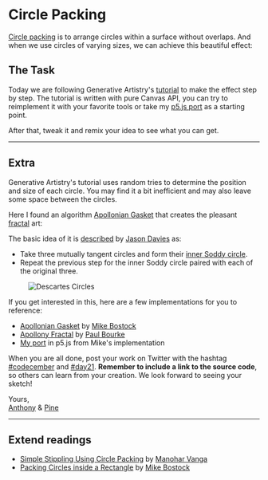 # Circle Packing

[Circle packing](https://en.wikipedia.org/wiki/Circle_packing) is to arrange circles within a surface without overlaps. And when we use circles of varying sizes, we can achieve this beautiful effect:

<sketch-day-21-1 />

## The Task

Today we are following Generative Artistry's [tutorial](https://generativeartistry.com/tutorials/circle-packing/) to make the effect step by step. The tutorial is written with pure Canvas API, you can try to reimplement it with your favorite tools or take my [p5.js port](https://editor.p5js.org/antfu/sketches/saH6ClcSv) as a starting point.

After that, tweak it and remix your idea to see what you can get.

---

## Extra

Generative Artistry's tutorial uses random tries to determine the position and size of each circle. You may find it a bit inefficient and may also leave some space between the circles.

Here I found an algorithm [Apollonian Gasket](https://en.wikipedia.org/wiki/Apollonian_gasket) that creates the pleasant [fractal](https://en.wikipedia.org/wiki/Fractal) art:

<sketch-day-21-2 />

The basic idea of it is [described](https://www.jasondavies.com/apollonian-gasket/) by [Jason Davies](https://www.jasondavies.com/) as:

- Take three mutually tangent circles and form their [inner Soddy circle](https://mathworld.wolfram.com/InnerSoddyCircle.html).
- Repeat the previous step for the inner Soddy circle paired with each of the original three.

<div class="horizontal-images">
  <figure>
    <img class="invert" src='/assets/2020/21/Descartes_Circles.svg' alt="Descartes Circles"/>
  </figure>
</div>

If you get interested in this, here are a few implementations for you to reference:

- [Apollonian Gasket](https://observablehq.com/@mbostock/apollonian-gasket) by [Mike Bostock](https://observablehq.com/@mbostock)
- [Apollony Fractal](http://paulbourke.net/fractals/apollony/) by [Paul Bourke](http://paulbourke.net/)
- [My port](https://editor.p5js.org/antfu/sketches/qmDDioP8I) in p5.js from Mike's implementation

When you are all done, post your work on Twitter with the hashtag [#codecember](https://twitter.com/hashtag/codecember) and [#day21](https://twitter.com/hashtag/day21). **Remember to include a link to the source code**, so others can learn from your creation. We look forward to seeing your sketch!

Yours, <br>
[Anthony](https://twitter.com/antfu7) & [Pine](https://twitter.com/octref)

----

## Extend readings

- [Simple Stippling Using Circle Packing](https://sighack.com/post/simple-stippling-via-circle-packing) by [Manohar Vanga](https://twitter.com/sighack)
- [Packing Circles inside a Rectangle](https://observablehq.com/@mbostock/packing-circles-inside-a-rectangle) by [Mike Bostock](https://observablehq.com/@mbostock)
